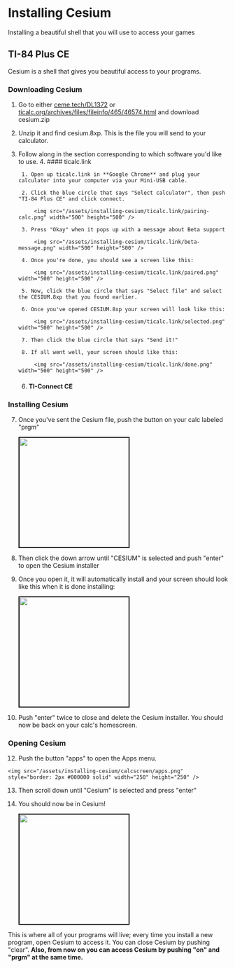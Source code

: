 # Installing Cesium

Installing a beautiful shell that you will use to access your games

## TI-84 Plus CE

Cesium is a shell that gives you beautiful access to your programs.

### Downloading Cesium
1. Go to either [ceme.tech/DL1372](http://ceme.tech/DL1372) or [ticalc.org/archives/files/fileinfo/465/46574.html](https://www.ticalc.org/archives/files/fileinfo/465/46574.html) and download cesium.zip 
2. Unzip it and find cesium.8xp. This is the file you will send to your calculator.
3. Follow along in the section corresponding to which software you'd like to use.
    4. #### ticalc.link
    
		1. Open up ticalc.link in **Google Chrome** and plug your calculator into your computer via your Mini-USB cable.
	
		2. Click the blue circle that says "Select calculator", then push "TI-84 Plus CE" and click connect.
	
			<img src="/assets/installing-cesium/ticalc.link/pairing-calc.png" width="500" height="500" />
	
		3. Press "Okay" when it pops up with a message about Beta support

			<img src="/assets/installing-cesium/ticalc.link/beta-message.png" width="500" height="500" />

		4. Once you're done, you should see a screen like this:

			<img src="/assets/installing-cesium/ticalc.link/paired.png" width="500" height="500" />

		5. Now, click the blue circle that says "Select file" and select the CESIUM.8xp that you found earlier. 

		6. Once you've opened CESIUM.8xp your screen will look like this:

			<img src="/assets/installing-cesium/ticalc.link/selected.png" width="500" height="500" />

		7. Then click the blue circle that says "Send it!"

		8. If all went well, your screen should like this:

			<img src="/assets/installing-cesium/ticalc.link/done.png" width="500" height="500" />
	
    6. #### TI-Connect CE
    
### Installing Cesium

7. Once you've sent the Cesium file, push the button on your calc labeled "prgm"

	<img src="/assets/installing-cesium/calcscreen/prgm-1.png" style="border: 2px #000000 solid" width="250" height="250" />

8. Then click the down arrow until "CESIUM" is selected and push "enter" to open the Cesium installer
9. Once you open it, it will automatically install and your screen should look like this when it is done installing:

	<img src="/assets/installing-cesium/calcscreen/cesium-installer.png" style="border: 2px #000000 solid" width="250" height="250" />
	
10. Push "enter" twice to close and delete the Cesium installer. You should now be back on your calc's homescreen.


### Opening Cesium

12.  Push the button "apps" to open the Apps menu.
	
  	<img src="/assets/installing-cesium/calcscreen/apps.png" style="border: 2px #000000 solid" width="250" height="250" />
	
13. Then scroll down until "Cesium" is selected and press "enter"
14. You should now be in Cesium!

	<img src="/assets/installing-cesium/calcscreen/cesium.png" style="border: 2px #000000 solid" width="250" height="250" />
	
This is where all of your programs will live; every time you install a new program, open Cesium to access it. You can close Cesium by pushing "clear". 
**Also, from now on you can access Cesium by pushing "on" and "prgm" at the same time.**
